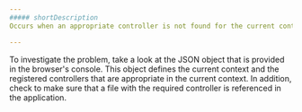 ```yaml
---
##### shortDescription
Occurs when an appropriate controller is not found for the current context within the application's [registered controllers](/api-reference/40%20SPA%20Framework/HtmlApplication/1%20Configuration/layoutSet.md '/Documentation/ApiReference/SPA_Framework/HtmlApplication/Configuration/#layoutSet').

---
```

To investigate the problem, take a look at the JSON object that is provided in the browser's console. This object defines the current context and the registered controllers that are appropriate in the current context. In addition, check to make sure that a file with the required controller is referenced in the application.